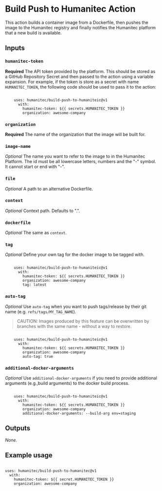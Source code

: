 # Build Push to Humanitec Action

This action builds a container image from a Dockerfile, then pushes the image to the Humanitec registry and finally
notifies the Humanitec platform that a new build is available.

## Inputs

### `humanitec-token`
**Required** The API token provided by the platform. This should be stored as a GitHub Repository Secret and then passed
to the action using a variable expansion. For example, if the token is store as a secret with name `HUMANITEC_TOKEN`,
the following code should be used to pass it to the action:
```

    uses: humanitec/build-push-to-humaniteic@v1
      with:
        humanitec-token: ${{ secrets.HUMANITEC_TOKEN }}
        organization: awesome-company

```
### `organization`
**Required** The name of the organization that the image will be built for.

### `image-name`
_Optional_ The name you want to refer to the image to in the Humanitec Platform. The id must be all lowercase letters,
numbers and the "-" symbol. It cannot start or end with "-".

### `file`
_Optional_ A path to an alternative Dockerfile.

### `context`
_Optional_ Context path. Defaults to ".".

### `dockerfile`
_Optional_ The same as `context`.

### `tag`
_Optional_ Define your own tag for the docker image to be tagged with.
```

    uses: humanitec/build-push-to-humaniteic@v1
      with:
        humanitec-token: ${{ secrets.HUMANITEC_TOKEN }}
        organization: awesome-company
        tag: latest

```


### `auto-tag`
_Optional_ Use `auto-tag` when you want to push tags/release by their git name (e.g. `refs/tags/MY_TAG_NAME`).  
> CAUTION: Images produced by this feature can be overwritten by branches with the same name - without a way to restore.
```

    uses: humanitec/build-push-to-humaniteic@v1
      with:
        humanitec-token: ${{ secrets.HUMANITEC_TOKEN }}
        organization: awesome-company
        auto-tag: true

```

### `additional-docker-arguments`
_Optional_ Use `additional-docker-arguments` if you need to provide additional arguments (e.g.,build arguments) to the docker build process.
```

    uses: humanitec/build-push-to-humaniteic@v1
      with:
        humanitec-token: ${{ secrets.HUMANITEC_TOKEN }}
        organization: awesome-company
        additional-docker-arguments: --build-arg env=staging

```

## Outputs

_None._

## Example usage

```

uses: humanitec/build-push-to-humanitec@v1
  with:
    humanitec-token: ${{ secret.HUMANITEC_TOKEN }}
    organization: awesome-company

```

